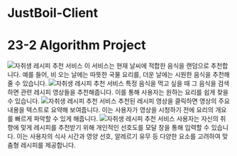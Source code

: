 # JustBoil-Client
# 23-2 Algorithm Project

![자취생 레시피 추천 서비스](images/1.png)
이 서비스는 현재 날씨에 적합한 음식을 랜덤으로 추천합니다. 예를 들어, 비 오는 날에는 따뜻한 국물 요리를, 더운 날에는 시원한 음식을 추천해줄 수 있습니다.
![자취생 레시피 추천 서비스](images/2.png)
특정 음식을 먹고 싶을 때 그 음식을 검색하면 관련 레시피 영상들을 추천해줍니다. 이를 통해 사용자는 원하는 요리를 쉽게 찾을 수 있습니다.
![자취생 레시피 추천 서비스](images/3.png)
추천된 레시피 영상을 클릭하면 영상의 주요 내용을 텍스트로 요약해 보여줍니다. 이는 사용자가 영상을 시청하기 전에 요리의 개요를 빠르게 파악할 수 있게 해줍니다.
![자취생 레시피 추천 서비스](images/4.png)
사용자는 자신의 취향에 맞게 레시피를 추천받기 위해 개인적인 선호도를 모달 창을 통해 입력할 수 있습니다. 이는 사용자의 식사 시간과 영양 선호, 알레르기 유무 등 다양한 요소를 고려하여 맞춤형 레시피를 제공합니다.
